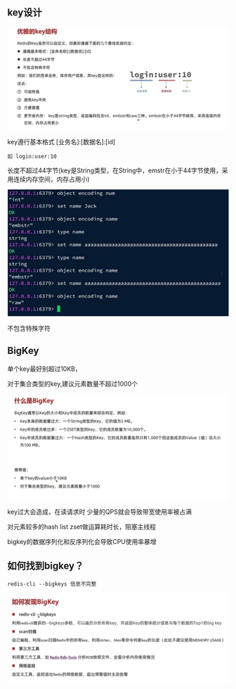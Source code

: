 key设计
---

![img_40.png](img_40.png)

key遵行基本格式 [业务名]:[数据名]:[id]

    如 login:user:10

长度不超过44字节(key是String类型，在String中，emstr在小于44字节使用，采用连续内存空间，内存占用小)

![img_41.png](img_41.png)

不包含特殊字符

BigKey
---

单个key最好别超过10KB，

对于集合类型的key,建议元素数量不超过1000个

![img_42.png](img_42.png)

key过大会造成，在读请求时 少量的QPS就会导致带宽使用率被占满

对元素较多的hash list zset做运算耗时长，阻塞主线程

bigkey的数据序列化和反序列化会导致CPU使用率暴增

如何找到bigkey？
---

    redis-cli --bigkeys 信息不完整



![img_43.png](img_43.png)